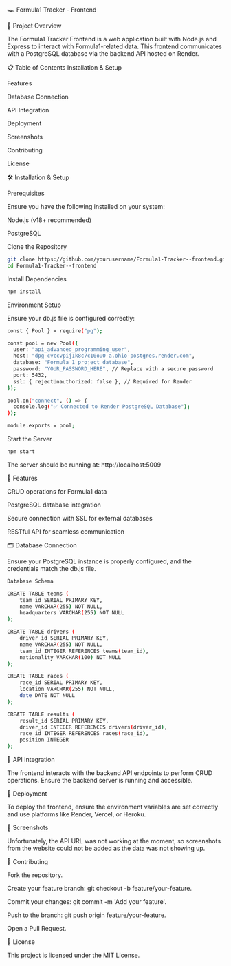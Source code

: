 🏎️ Formula1 Tracker - Frontend

📌 Project Overview

The Formula1 Tracker Frontend is a web application built with Node.js and Express to interact with Formula1-related data. This frontend communicates with a PostgreSQL database via the backend API hosted on Render.

📋 Table of Contents
Installation & Setup

Features

Database Connection

API Integration

Deployment

Screenshots

Contributing

License




🛠️ Installation & Setup

Prerequisites

Ensure you have the following installed on your system:

Node.js (v18+ recommended)

PostgreSQL

Clone the Repository
```bash
git clone https://github.com/yourusername/Formula1-Tracker--frontend.git
cd Formula1-Tracker--frontend
```
Install Dependencies
```bash
npm install
```
Environment Setup

Ensure your db.js file is configured correctly:
```bash
const { Pool } = require("pg");

const pool = new Pool({
  user: "api_advanced_programming_user",
  host: "dpg-cvccvpij1k8c7c10ou0-a.ohio-postgres.render.com",
  database: "Formula 1 project database",
  password: "YOUR_PASSWORD_HERE", // Replace with a secure password
  port: 5432,
  ssl: { rejectUnauthorized: false }, // Required for Render
});

pool.on("connect", () => {
  console.log("✅ Connected to Render PostgreSQL Database");
});

module.exports = pool;
```
Start the Server
```bash
npm start
```
The server should be running at: http://localhost:5009

🌟 Features

CRUD operations for Formula1 data

PostgreSQL database integration

Secure connection with SSL for external databases

RESTful API for seamless communication

🗂️ Database Connection

Ensure your PostgreSQL instance is properly configured, and the credentials match the db.js file.
```bash
Database Schema

CREATE TABLE teams (
    team_id SERIAL PRIMARY KEY,
    name VARCHAR(255) NOT NULL,
    headquarters VARCHAR(255) NOT NULL
);

CREATE TABLE drivers (
    driver_id SERIAL PRIMARY KEY,
    name VARCHAR(255) NOT NULL,
    team_id INTEGER REFERENCES teams(team_id),
    nationality VARCHAR(100) NOT NULL
);

CREATE TABLE races (
    race_id SERIAL PRIMARY KEY,
    location VARCHAR(255) NOT NULL,
    date DATE NOT NULL
);

CREATE TABLE results (
    result_id SERIAL PRIMARY KEY,
    driver_id INTEGER REFERENCES drivers(driver_id),
    race_id INTEGER REFERENCES races(race_id),
    position INTEGER
);
```
🔗 API Integration

The frontend interacts with the backend API endpoints to perform CRUD operations. Ensure the backend server is running and accessible.

🚀 Deployment

To deploy the frontend, ensure the environment variables are set correctly and use platforms like Render, Vercel, or Heroku.

📸 Screenshots

Unfortunately, the API URL was not working at the moment, so screenshots from the website could not be added as the data was not showing up.

🤝 Contributing

Fork the repository.

Create your feature branch: git checkout -b feature/your-feature.

Commit your changes: git commit -m 'Add your feature'.

Push to the branch: git push origin feature/your-feature.

Open a Pull Request.

📜 License

This project is licensed under the MIT License.
